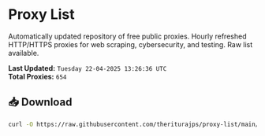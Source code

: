 # Proxy List

Automatically updated repository of free public proxies. Hourly refreshed HTTP/HTTPS proxies for web scraping, cybersecurity, and testing. Raw list available.

**Last Updated:** `Tuesday 22-04-2025 13:26:36 UTC`  
**Total Proxies:** `654`

## 📥 Download
```bash
curl -O https://raw.githubusercontent.com/theriturajps/proxy-list/main/proxies.txt
